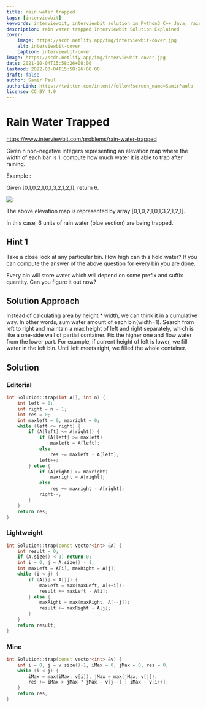 ```yaml
---
title: rain water trapped
tags: [interviewbit]
keywords: interviewbit, interviewbit solution in Python3 C++ Java, rain water trapped solution
description: rain water trapped Interviewbit Solution Explained
cover:
    image: https://scdn.netlify.app/img/interviewbit-cover.jpg
    alt: interviewbit-cover
    caption: interviewbit-cover
image: https://scdn.netlify.app/img/interviewbit-cover.jpg
date: 2021-10-04T15:58:26+08:00
lastmod: 2022-03-04T15:58:26+08:00
draft: false
author: Samir Paul
authorLink: https://twitter.com/intent/follow?screen_name=SamirPaulb
license: CC BY 4.0
---
```


# Rain Water Trapped

https://www.interviewbit.com/problems/rain-water-trapped

Given n non-negative integers representing an elevation map where the width of each bar is 1, compute how much water it is able to trap after raining.

Example :

Given [0,1,0,2,1,0,1,3,2,1,2,1], return 6.

![](http://i.imgur.com/0qkUFco.png)

The above elevation map is represented by array [0,1,0,2,1,0,1,3,2,1,2,1].

In this case, 6 units of rain water (blue section) are being trapped.

## Hint 1

Take a close look at any particular bin. How high can this hold water? If you can compute the answer of the above question for every bin you are done.

Every bin will store water which will depend on some prefix and suffix quantity. Can you figure it out now?

## Solution Approach

Instead of calculating area by height * width, we can think it in a cumulative way.
In other words, sum water amount of each bin(width=1).
Search from left to right and maintain a max height of left and right separately,
which is like a one-side wall of partial container.
Fix the higher one and flow water from the lower part.
For example, if current height of left is lower, we fill water in the left bin.
Until left meets right, we filled the whole container.

## Solution

### Editorial
```cpp
int Solution::trap(int A[], int n) {
    int left = 0;
    int right = n - 1;
    int res = 0;
    int maxleft = 0, maxright = 0;
    while (left <= right) {
        if (A[left] <= A[right]) {
            if (A[left] >= maxleft)
                maxleft = A[left];
            else
                res += maxleft - A[left];
            left++;
        } else {
            if (A[right] >= maxright)
                maxright = A[right];
            else
                res += maxright - A[right];
            right--;
        }
    }
    return res;
}

```

### Lightweight
```cpp
int Solution::trap(const vector<int> &A) {
    int result = 0;
    if (A.size() < 3) return 0;
    int i = 0, j = A.size() - 1;
    int maxLeft = A[i], maxRight = A[j];
    while (i < j) {
        if (A[i] < A[j]) {
            maxLeft = max(maxLeft, A[++i]);
            result += maxLeft - A[i];
        } else {
            maxRight = max(maxRight, A[--j]);
            result += maxRight - A[j];
        }
    }
    return result;
}
```

### Mine

```cpp
int Solution::trap(const vector<int> &v) {
    int i = 0, j = v.size()-1, iMax = 0, jMax = 0, res = 0;
    while (i < j) {
        iMax = max(iMax, v[i]), jMax = max(jMax, v[j]);
        res += iMax > jMax ? jMax - v[j--] : iMax - v[i++];
    }
    return res;
}
```